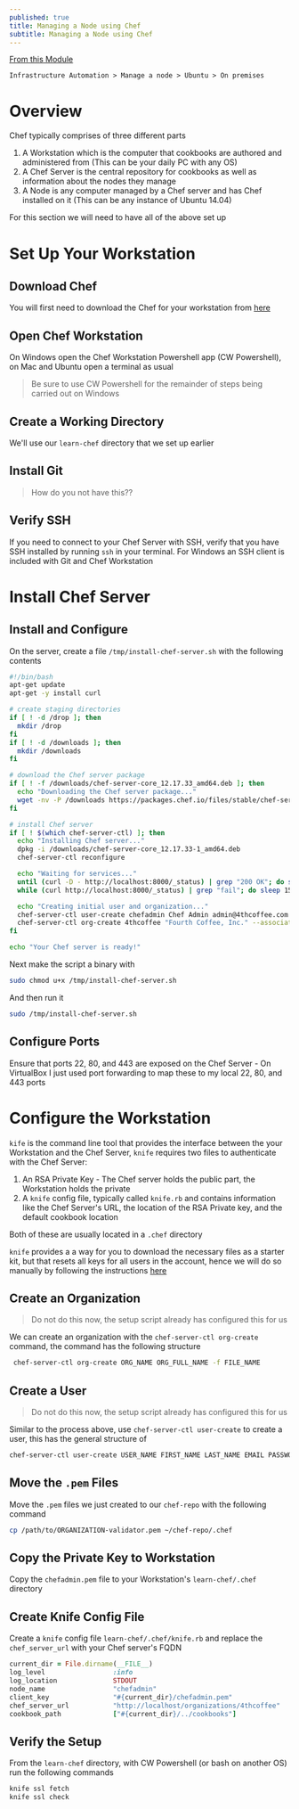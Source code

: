 ```yaml
---
published: true
title: Managing a Node using Chef
subtitle: Managing a Node using Chef
---
```


[From this Module](https://learn.chef.io/modules/manage-a-node-chef-server/ubuntu/bring-your-own-system#/)

```
Infrastructure Automation > Manage a node > Ubuntu > On premises
```

# Overview

Chef typically comprises of three different parts

1. A Workstation which is the computer that cookbooks are authored and administered from (This can be your daily PC with any OS)
2. A Chef Server is the central repository for cookbooks as well as information about the nodes they manage
3. A Node is any computer managed by a Chef server and has Chef installed on it (This can be any instance of Ubuntu 14.04)

For this section we will need to have all of the above set up

# Set Up Your Workstation

## Download Chef

You will first need to download the Chef for your workstation from [here](https://downloads.chef.io/chef-workstation/)

## Open Chef Workstation

On Windows open the Chef Workstation Powershell app (CW Powershell), on Mac and Ubuntu open a terminal as usual

> Be sure to use CW Powershell for the remainder of steps being carried out on Windows

## Create a Working Directory

We'll use our `learn-chef` directory that we set up earlier

## Install Git

> How do you not have this??

## Verify SSH

If you need to connect to your Chef Server with SSH, verify that you have SSH installed by running `ssh` in your terminal. For Windows an SSH client is included with Git and Chef Workstation

# Install Chef Server

## Install and Configure

On the server, create a file `/tmp/install-chef-server.sh` with the following contents

```bash
#!/bin/bash
apt-get update
apt-get -y install curl

# create staging directories
if [ ! -d /drop ]; then
  mkdir /drop
fi
if [ ! -d /downloads ]; then
  mkdir /downloads
fi

# download the Chef server package
if [ ! -f /downloads/chef-server-core_12.17.33_amd64.deb ]; then
  echo "Downloading the Chef server package..."
  wget -nv -P /downloads https://packages.chef.io/files/stable/chef-server/12.17.33/ubuntu/16.04/chef-server-core_12.17.33-1_amd64.deb
fi

# install Chef server
if [ ! $(which chef-server-ctl) ]; then
  echo "Installing Chef server..."
  dpkg -i /downloads/chef-server-core_12.17.33-1_amd64.deb
  chef-server-ctl reconfigure

  echo "Waiting for services..."
  until (curl -D - http://localhost:8000/_status) | grep "200 OK"; do sleep 15s; done
  while (curl http://localhost:8000/_status) | grep "fail"; do sleep 15s; done

  echo "Creating initial user and organization..."
  chef-server-ctl user-create chefadmin Chef Admin admin@4thcoffee.com insecurepassword --filename /drop/chefadmin.pem
  chef-server-ctl org-create 4thcoffee "Fourth Coffee, Inc." --association_user chefadmin --filename 4thcoffee-validator.pem
fi

echo "Your Chef server is ready!"
```

Next make the script a binary with

```bash
sudo chmod u+x /tmp/install-chef-server.sh
```

And then run it

```bash
sudo /tmp/install-chef-server.sh
```

## Configure Ports

Ensure that ports 22, 80, and 443 are exposed on the Chef Server - On VirtualBox I just used port forwarding to map these to my local 22, 80, and 443 ports

# Configure the Workstation

`kife` is the command line tool that provides the interface between the your Workstation and the Chef Server, `knife` requires two files to authenticate with the Chef Server:

1. An RSA Private Key - The Chef server holds the public part, the Workstation holds the private
2. A `knife` config file, typically called `knife.rb` and contains information like the Chef Server's URL, the location of the RSA Private key, and the default cookbook location

Both of these are usually located in a `.chef` directory

`knife` provides a a way for you to download the necessary files as a starter kit, but that resets all keys for all users in the account, hence we will do so manually by following the instructions [here](https://docs.chef.io/chefdk_setup.html#without-webui)

## Create an Organization

> Do not do this now, the setup script already has configured this for us

We can create an organization with the `chef-server-ctl org-create` command, the command has the following structure

```bash
 chef-server-ctl org-create ORG_NAME ORG_FULL_NAME -f FILE_NAME
```

## Create a User

> Do not do this now, the setup script already has configured this for us

Similar to the process above, use `chef-server-ctl user-create` to create a user, this has the general structure of

```bash
chef-server-ctl user-create USER_NAME FIRST_NAME LAST_NAME EMAIL PASSWORD -f FILE_NAME
```

## Move the `.pem` Files

Move the `.pem` files we just created to our `chef-repo` with the following command

```bash
cp /path/to/ORGANIZATION-validator.pem ~/chef-repo/.chef
```

## Copy the Private Key to Workstation

Copy the `chefadmin.pem` file to your Workstation's `learn-chef/.chef` directory

## Create Knife Config File

Create a `knife` config file `learn-chef/.chef/knife.rb` and replace the `chef_server_url` with your Chef server's FQDN

```rb
current_dir = File.dirname(__FILE__)
log_level                 :info
log_location              STDOUT
node_name                 "chefadmin"
client_key                "#{current_dir}/chefadmin.pem"
chef_server_url           "http://localhost/organizations/4thcoffee"
cookbook_path             ["#{current_dir}/../cookbooks"]
```

## Verify the Setup

From the `learn-chef` directory, with CW Powershell (or bash on another OS) run the following commands

```bash
knife ssl fetch
knife ssl check
```
